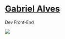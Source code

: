 # [Gabriel Alves](https://www.instagram.com/real_loks/)

Dev Front-End 

<a href="https://www.linkedin.com/in/gabriel-alves-19b8b421a/"><img src="https://img.shields.io/badge/linkedin%20-%230077B5.svg?&style=flat&logo=linkedin&logoColor=white"></a>